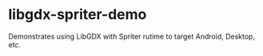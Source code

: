 # libgdx-spriter-demo
Demonstrates using LibGDX with Spriter rutime to target Android, Desktop, etc.
